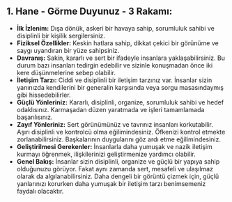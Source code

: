 ## 1. Hane - Görme Duyunuz - 3 Rakamı:

* **İlk İzlenim:** Dışa dönük, askeri bir havaya sahip, sorumluluk sahibi ve disiplinli bir kişilik sergilersiniz.
* **Fiziksel Özellikler:** Keskin hatlara sahip, dikkat çekici bir görünüme ve saygı uyandıran bir yüze sahipsiniz.
* **Davranış:** Sakin, kararlı ve sert bir ifadeyle insanlara yaklaşabilirsiniz. Bu durum bazı insanları tedirgin edebilir ve sizinle konuşmadan önce iki kere düşünmelerine sebep olabilir.
* **İletişim Tarzı:** Ciddi ve disiplinli bir iletişim tarzınız var. İnsanlar sizin yanınızda kendilerini bir generalin karşısında veya sorgu masasındaymış gibi hissedebilirler.
* **Güçlü Yönleriniz:** Kararlı, disiplinli, organize, sorumluluk sahibi ve hedef odaklısınız. Karmaşadan düzen yaratmada ve işleri tamamlamada başarılısınız.
* **Zayıf Yönleriniz:** Sert görünümünüz ve tavrınız insanları korkutabilir. Aşırı disiplinli ve kontrolcü olma eğilimindesiniz. Öfkenizi kontrol etmekte zorlanabilirsiniz. Başkalarının duygularını göz ardı etme eğilimindesiniz.
* **Geliştirilmesi Gerekenler:** İnsanlarla daha yumuşak ve nazik iletişim kurmayı öğrenmek, ilişkilerinizi geliştirmenize yardımcı olabilir. 
* **Genel Bakış:** İnsanlar sizin disiplinli, organize ve güçlü bir yapıya sahip olduğunuzu görüyor. Fakat aynı zamanda sert, mesafeli ve ulaşılmaz olarak da algılanabilirsiniz. Daha dengeli bir görüntü çizmek için, güçlü yanlarınızı korurken daha yumuşak bir iletişim tarzı benimsemeniz faydalı olacaktır. 
